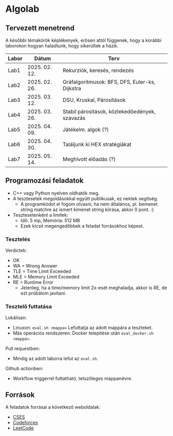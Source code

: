 # Algolab

## Tervezett menetrend

A későbbi témakörök képlékenyek, erősen attól függenek, hogy a korábbi laborokon hogyan haladtunk, hogy sikerültek a házik.

| Labor | Dátum            | Terv                                           |
| ----- | ---------------- | ---------------------------------------------- |
| Lab1  | 2025\. 02\. 12\. | Rekurziók, keresés, rendezés                   |
| Lab2  | 2025\. 02\. 26\. | Gráfalgoritmusok: BFS, DFS, Euler-ks, Dijkstra |
| Lab3  | 2025\. 03\. 12\. | DSU, Kruskal, Párosítások                      |
| Lab4  | 2025\. 03\. 26\. | Stabil párosítások, közlekedőedények, szavazás |
| Lab5  | 2025\. 04\. 09\. | Játékelm. algok (?)                            |
| Lab6  | 2025\. 04\. 30\. | Találjunk ki HEX stratégiákat                  |
| Lab7  | 2025\. 05\. 14\. | Meghívott előadás (?)                          |

## Programozási feladatok

- C++ vagy Python nyelven oldhatók meg.
- A tesztesetek megoldásokkal együtt publikusak, ez nektek segítség.
  - A programkódot el fogom olvasni, ha nem általános, pl. bemenet string matchre az ismert kimenet string kiírása, akkor 0 pont. :)
- Tesztesetenként a limitek:
  - Idő: 5 mp, Memória: 512 MB
  - Ezek kicsit megengedőbbek a feladat forrásokhoz képest.

### Tesztelés

Verdictek:

- OK
- WA = Wrong Answer
- TLE = Time Limit Exceeded
- MLE = Memory Limit Exceeded
- RE = Runtime Error
  - Jelenleg, ha a time/memory limit 2x-esét meghaladja, akkor is RE, de ezt próbálom javítani.

### Tesztelő futtatása

Lokálisan:

- Linuxon: `eval.sh <mappa>` Lefuttatja az adott mappára a teszteket.
- Más operációs rendszeren: Docker telepítése után `eval_docker.sh <mappa>`.

Pull requestben:

- Mindig az adott laborra lefut az `eval.sh`.

Github actionben:

- Workflow triggerrel futtatható, tetszőleges mappanévre.

## Források

A feladatok forrásai a következő weboldalak:

- [CSES](https://cses.fi/problemset)
- [Codeforces](https://codeforces.com)
- [LeetCode](https://leetcode.com)
